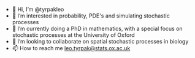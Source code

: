 - 👋 Hi, I’m @tyrpakleo
- 👀 I’m interested in probability, PDE's and simulating stochastic processes
- 🌱 I’m currently doing a PhD in mathematics, with a special focus on stochastic processes at the University of Oxford
- 💞️ I’m looking to collaborate on spatial stochastic processes in biology
- 📫 How to reach me leo.tyrpak@stats.ox.ac.uk

